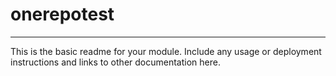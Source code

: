 
# onerepotest
---

This is the basic readme for your module. Include any usage or deployment instructions and links to other documentation here.

